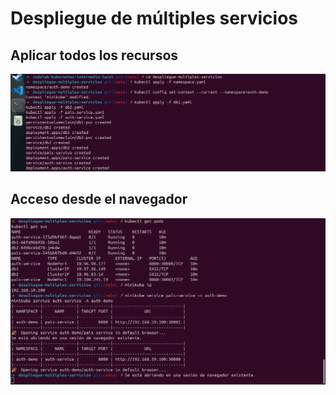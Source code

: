 # Despliegue de múltiples servicios

## Aplicar todos los recursos

![imagen](imagen-1.png)

## Acceso desde el navegador

![imagen](imagen-2.png)